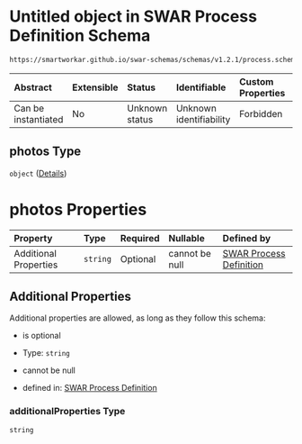 # Untitled object in SWAR Process Definition Schema

```txt
https://smartworkar.github.io/swar-schemas/schemas/v1.2.1/process.schema.json#/properties/activities/additionalProperties/properties/instructions/additionalProperties/properties/implementation/oneOf/1/properties/photos
```



| Abstract            | Extensible | Status         | Identifiable            | Custom Properties | Additional Properties | Access Restrictions | Defined In                                                                 |
| :------------------ | :--------- | :------------- | :---------------------- | :---------------- | :-------------------- | :------------------ | :------------------------------------------------------------------------- |
| Can be instantiated | No         | Unknown status | Unknown identifiability | Forbidden         | Allowed               | none                | [process.schema.json\*](../out/process.schema.json "open original schema") |

## photos Type

`object` ([Details](process-properties-activities-additionalproperties-properties-instructions-additionalproperties-properties-implementation-oneof-1-properties-photos.md))

# photos Properties

| Property              | Type     | Required | Nullable       | Defined by                                                                                                                                                                                                                                                                                                                                                                                                                                               |
| :-------------------- | :------- | :------- | :------------- | :------------------------------------------------------------------------------------------------------------------------------------------------------------------------------------------------------------------------------------------------------------------------------------------------------------------------------------------------------------------------------------------------------------------------------------------------------- |
| Additional Properties | `string` | Optional | cannot be null | [SWAR Process Definition](process-properties-activities-additionalproperties-properties-instructions-additionalproperties-properties-implementation-oneof-1-properties-photos-additionalproperties.md "https://smartworkar.github.io/swar-schemas/schemas/v1.2.1/process.schema.json#/properties/activities/additionalProperties/properties/instructions/additionalProperties/properties/implementation/oneOf/1/properties/photos/additionalProperties") |

## Additional Properties

Additional properties are allowed, as long as they follow this schema:



* is optional

* Type: `string`

* cannot be null

* defined in: [SWAR Process Definition](process-properties-activities-additionalproperties-properties-instructions-additionalproperties-properties-implementation-oneof-1-properties-photos-additionalproperties.md "https://smartworkar.github.io/swar-schemas/schemas/v1.2.1/process.schema.json#/properties/activities/additionalProperties/properties/instructions/additionalProperties/properties/implementation/oneOf/1/properties/photos/additionalProperties")

### additionalProperties Type

`string`
